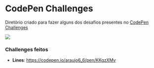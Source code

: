 # CodePen Challenges

Diretório criado para fazer alguns dos desafios presentes no [CodePen Challenges](https://codepen.io/challenges/)

<img src="https://cdn.dribbble.com/users/74498/screenshots/5457787/codepen-challenges_4x.jpg?compress=1&resize=400x300" >

### Challenges feitos

- **Lines**: https://codepen.io/araujo6_6/pen/KKgzXMv

